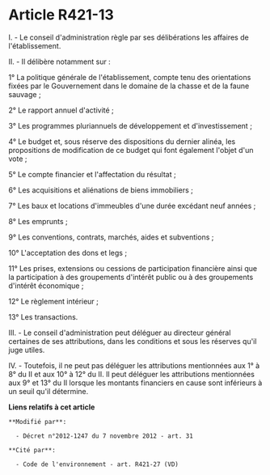 # Article R421-13

I. - Le conseil d'administration règle par ses délibérations les affaires de l'établissement. 

II. - Il délibère notamment sur : 

1° La politique générale de l'établissement, compte tenu des orientations fixées par le Gouvernement dans le domaine de la
chasse et de la faune sauvage ; 

2° Le rapport annuel d'activité ; 

3° Les programmes pluriannuels de développement et d'investissement ; 

4° Le budget et, sous réserve des dispositions du dernier alinéa, les propositions de modification de ce budget qui font
également l'objet d'un vote ; 

5° Le compte financier et l'affectation du résultat ; 

6° Les acquisitions et aliénations de biens immobiliers ; 

7° Les baux et locations d'immeubles d'une durée excédant neuf années ; 

8° Les emprunts ; 

9° Les conventions, contrats, marchés, aides et subventions ; 

10° L'acceptation des dons et legs ; 

11° Les prises, extensions ou cessions de participation financière ainsi que la participation à des groupements d'intérêt
public ou à des groupements d'intérêt économique ; 

12° Le règlement intérieur ; 

13° Les transactions. 

III. - Le conseil d'administration peut déléguer au directeur général certaines de ses attributions, dans les conditions et
sous les réserves qu'il juge utiles. 

IV. - Toutefois, il ne peut pas déléguer les attributions mentionnées aux 1° à 8° du II et aux 10° à 12° du II. Il peut
déléguer les attributions mentionnées aux 9° et 13° du II lorsque les montants financiers en cause sont inférieurs à un seuil
qu'il détermine.

**Liens relatifs à cet article**

	**Modifié par**:

	  - Décret n°2012-1247 du 7 novembre 2012 - art. 31

	**Cité par**:

	  - Code de l'environnement - art. R421-27 (VD)
